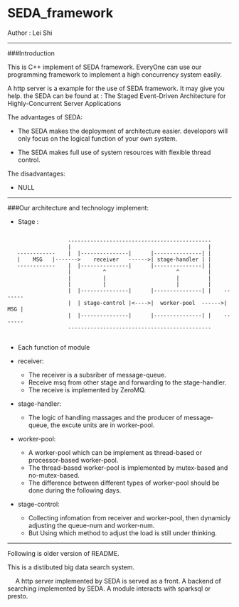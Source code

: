 # SEDA_framework

Author : Lei Shi

------------
###Introduction

This is C++ implement of SEDA framework. EveryOne can use our programming framework to implement a high concurrency system easily.

A http server is a example for the use of SEDA framework. It may give you help. the SEDA can be found at : The Staged Event-Driven Architecture for Highly-Concurrent Server Applications

The advantages of SEDA:
   
   - The SEDA makes the deployment of architecture easier. developors will only focus on the logical function of your own system.
   
   - The SEDA makes full use of system resources with flexible thread control.

The disadvantages:

   - NULL

-----------

###Our architecture and technology implement:

* Stage :


```
                                    
                   ---------------------------------------------
                   |                                           |
   ------------    |  |---------------|      |---------------| |    
   |    MSG   |------->    receiver   ------>| stage-handler | |
   ------------    |  |---------------|      |---------------| |  
                   |          ^                      ^         |
                   |          |                      |         |
                   |          |                      |         |
                   |  |---------------|      |---------------| |    -------
                   |  | stage-control |<---->|  worker-pool  ------>| MSG |
                   |  |---------------|      |---------------| |    -------
                   ---------------------------------------------
                   
```

*   Each function of module
   -  receiver:
      - The receiver is a subsriber of message-queue.
      - Receive msq from other stage and forwarding to the stage-handler.
      - The receive is implemented by ZeroMQ.

   -  stage-handler:
      - The logic of handling massages and the producer of message-queue, the excute units are in worker-pool.

   -  worker-pool:
      - A worker-pool which can be implement as thread-based or processor-based worker-pool.
      - The thread-based worker-pool is implemented by mutex-based and no-mutex-based.
      - The difference between different types of worker-pool should be done during the following days.

   -  stage-control:
      - Collecting infomation from receiver and worker-pool, then dynamicly adjusting the queue-num and worker-num.
      -  But Using which method to adjust the load is still under thinking.

-----------------------------------------------------------------------------
Following is older version of README.

This is a distibuted big data search system. 
  
&ensp;&ensp;  A http server implemented by SEDA is served as a front. A backend of searching implemented by SEDA. A module interacts with sparksql or presto.
  
